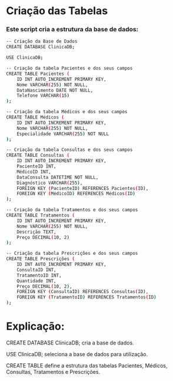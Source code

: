 # Criação das Tabelas
### Este script cria a estrutura da base de dados:

``` bash
-- Criação da Base de Dados
CREATE DATABASE ClinicaDB;

USE ClinicaDB;

-- Criação da tabela Pacientes e dos seus campos
CREATE TABLE Pacientes (
    ID INT AUTO_INCREMENT PRIMARY KEY,
    Nome VARCHAR(255) NOT NULL,
    DataNascimento DATE NOT NULL,
    Telefone VARCHAR(15)
);

-- Criação da tabela Médicos e dos seus campos
CREATE TABLE Médicos (
    ID INT AUTO_INCREMENT PRIMARY KEY,
    Nome VARCHAR(255) NOT NULL,
    Especialidade VARCHAR(255) NOT NULL
);

-- Criação da tabela Consultas e dos seus campos
CREATE TABLE Consultas (
    ID INT AUTO_INCREMENT PRIMARY KEY,
    PacienteID INT,
    MédicoID INT,
    DataConsulta DATETIME NOT NULL,
    Diagnóstico VARCHAR(255),
    FOREIGN KEY (PacienteID) REFERENCES Pacientes(ID),
    FOREIGN KEY (MédicoID) REFERENCES Médicos(ID)
);

-- Criação da tabela Tratamentos e dos seus campos
CREATE TABLE Tratamentos (
    ID INT AUTO_INCREMENT PRIMARY KEY,
    Nome VARCHAR(255) NOT NULL,
    Descrição TEXT,
    Preço DECIMAL(10, 2)
);

-- Criação da tabela Prescrições e dos seus campos
CREATE TABLE Prescrições (
    ID INT AUTO_INCREMENT PRIMARY KEY,
    ConsultaID INT,
    TratamentoID INT,
    Quantidade INT,
    Preço DECIMAL(10, 2),
    FOREIGN KEY (ConsultaID) REFERENCES Consultas(ID),
    FOREIGN KEY (TratamentoID) REFERENCES Tratamentos(ID)
);
```

# Explicação:

CREATE DATABASE ClinicaDB; cria a base de dados.

USE ClinicaDB; seleciona a base de dados para utilização.

CREATE TABLE define a estrutura das tabelas Pacientes, Médicos, Consultas, Tratamentos e Prescrições.
